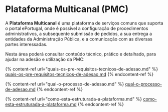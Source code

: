 # Plataforma Multicanal (PMC)

A **Plataforma Multicanal** é uma plataforma de serviços comuns que suporta o portal ePortugal, onde é possível a configuração de procedimentos administrativos, a subsequente submissão de pedidos, a sua entrega a entidades da Administração Pública, e a comunicação com as diversas partes interessadas.

Nesta área poderá consultar conteúdo técnico, prático e detalhado, para ajudar na adesão e utilização da PMC:

{% content-ref url="quais-os-pre-requisitos-tecnicos-de-adesao.md" %}
[quais-os-pre-requisitos-tecnicos-de-adesao.md](quais-os-pre-requisitos-tecnicos-de-adesao.md)
{% endcontent-ref %}

{% content-ref url="qual-o-processo-de-adesao.md" %}
[qual-o-processo-de-adesao.md](qual-o-processo-de-adesao.md)
{% endcontent-ref %}

{% content-ref url="como-esta-estruturada-a-plataforma.md" %}
[como-esta-estruturada-a-plataforma.md](como-esta-estruturada-a-plataforma.md)
{% endcontent-ref %}
